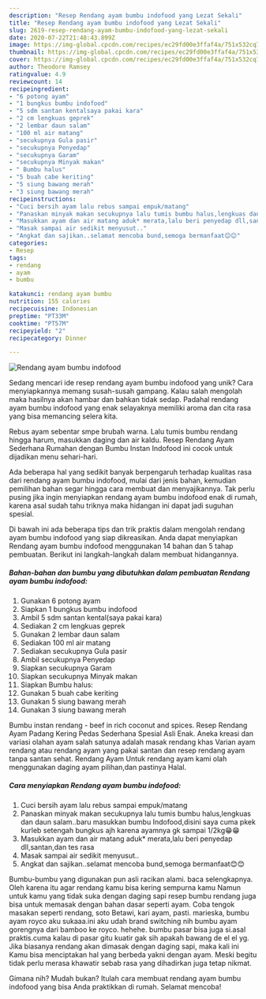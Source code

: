 ```yaml
---
description: "Resep Rendang ayam bumbu indofood yang Lezat Sekali"
title: "Resep Rendang ayam bumbu indofood yang Lezat Sekali"
slug: 2619-resep-rendang-ayam-bumbu-indofood-yang-lezat-sekali
date: 2020-07-22T21:48:43.899Z
image: https://img-global.cpcdn.com/recipes/ec29fd00e3ffaf4a/751x532cq70/rendang-ayam-bumbu-indofood-foto-resep-utama.jpg
thumbnail: https://img-global.cpcdn.com/recipes/ec29fd00e3ffaf4a/751x532cq70/rendang-ayam-bumbu-indofood-foto-resep-utama.jpg
cover: https://img-global.cpcdn.com/recipes/ec29fd00e3ffaf4a/751x532cq70/rendang-ayam-bumbu-indofood-foto-resep-utama.jpg
author: Theodore Ramsey
ratingvalue: 4.9
reviewcount: 14
recipeingredient:
- "6 potong ayam"
- "1 bungkus bumbu indofood"
- "5 sdm santan kentalsaya pakai kara"
- "2 cm lengkuas geprek"
- "2 lembar daun salam"
- "100 ml air matang"
- "secukupnya Gula pasir"
- "secukupnya Penyedap"
- "secukupnya Garam"
- "secukupnya Minyak makan"
- " Bumbu halus"
- "5 buah cabe keriting"
- "5 siung bawang merah"
- "3 siung bawang merah"
recipeinstructions:
- "Cuci bersih ayam lalu rebus sampai empuk/matang"
- "Panaskan minyak makan secukupnya lalu tumis bumbu halus,lengkuas dan daun salam..baru masukkan bumbu Indofood,disini saya cuma pkek kurleb setengah bungkus ajh karena ayamnya gk sampai 1/2kg😁😁"
- "Masukkan ayam dan air matang aduk* merata,lalu beri penyedap dll,santan,dan tes rasa"
- "Masak sampai air sedikit menyusut.."
- "Angkat dan sajikan..selamat mencoba bund,semoga bermanfaat😊😊"
categories:
- Resep
tags:
- rendang
- ayam
- bumbu

katakunci: rendang ayam bumbu 
nutrition: 155 calories
recipecuisine: Indonesian
preptime: "PT33M"
cooktime: "PT57M"
recipeyield: "2"
recipecategory: Dinner

---
```



![Rendang ayam bumbu indofood](https://img-global.cpcdn.com/recipes/ec29fd00e3ffaf4a/751x532cq70/rendang-ayam-bumbu-indofood-foto-resep-utama.jpg)

Sedang mencari ide resep rendang ayam bumbu indofood yang unik? Cara menyiapkannya memang susah-susah gampang. Kalau salah mengolah maka hasilnya akan hambar dan bahkan tidak sedap. Padahal rendang ayam bumbu indofood yang enak selayaknya memiliki aroma dan cita rasa yang bisa memancing selera kita.

Rebus ayam sebentar smpe brubah warna. Lalu tumis bumbu rendang hingga harum, masukkan daging dan air kaldu. Resep Rendang Ayam Sederhana Rumahan dengan Bumbu Instan Indofood ini cocok untuk dijadikan menu sehari-hari.

Ada beberapa hal yang sedikit banyak berpengaruh terhadap kualitas rasa dari rendang ayam bumbu indofood, mulai dari jenis bahan, kemudian pemilihan bahan segar hingga cara membuat dan menyajikannya. Tak perlu pusing jika ingin menyiapkan rendang ayam bumbu indofood enak di rumah, karena asal sudah tahu triknya maka hidangan ini dapat jadi suguhan spesial.


Di bawah ini ada beberapa tips dan trik praktis dalam mengolah rendang ayam bumbu indofood yang siap dikreasikan. Anda dapat menyiapkan Rendang ayam bumbu indofood menggunakan 14 bahan dan 5 tahap pembuatan. Berikut ini langkah-langkah dalam membuat hidangannya.

<!--inarticleads1-->

##### Bahan-bahan dan bumbu yang dibutuhkan dalam pembuatan Rendang ayam bumbu indofood:

1. Gunakan 6 potong ayam
1. Siapkan 1 bungkus bumbu indofood
1. Ambil 5 sdm santan kental(saya pakai kara)
1. Sediakan 2 cm lengkuas geprek
1. Gunakan 2 lembar daun salam
1. Sediakan 100 ml air matang
1. Sediakan secukupnya Gula pasir
1. Ambil secukupnya Penyedap
1. Siapkan secukupnya Garam
1. Siapkan secukupnya Minyak makan
1. Siapkan  Bumbu halus:
1. Gunakan 5 buah cabe keriting
1. Gunakan 5 siung bawang merah
1. Gunakan 3 siung bawang merah


Bumbu instan rendang - beef in rich coconut and spices. Resep Rendang Ayam Padang Kering Pedas Sederhana Spesial Asli Enak. Aneka kreasi dan variasi olahan ayam salah satunya adalah masak rendang khas Varian ayam rendang atau rendang ayam yang pakai santan dan resep rendang ayam tanpa santan sehat. Rendang Ayam Untuk rendang ayam kami olah menggunakan daging ayam pilihan,dan pastinya Halal. 

<!--inarticleads2-->

##### Cara menyiapkan Rendang ayam bumbu indofood:

1. Cuci bersih ayam lalu rebus sampai empuk/matang
1. Panaskan minyak makan secukupnya lalu tumis bumbu halus,lengkuas dan daun salam..baru masukkan bumbu Indofood,disini saya cuma pkek kurleb setengah bungkus ajh karena ayamnya gk sampai 1/2kg😁😁
1. Masukkan ayam dan air matang aduk* merata,lalu beri penyedap dll,santan,dan tes rasa
1. Masak sampai air sedikit menyusut..
1. Angkat dan sajikan..selamat mencoba bund,semoga bermanfaat😊😊


Bumbu-bumbu yang digunakan pun asli racikan alami. baca selengkapnya. Oleh karena itu agar rendang kamu bisa kering sempurna kamu Namun untuk kamu yang tidak suka dengan daging sapi resep bumbu rendang juga bisa untuk memasak dengan bahan dasar seperti ayam. Coba tengok masakan seperti rendang, soto Betawi, kari ayam, pasti. marieska, bumbu ayam royco aku sukaaa.ini aku udah brand switching nih bumbu ayam gorengnya dari bamboo ke royco. hehehe. bumbu pasar bisa juga si.asal praktis.cuma kalau di pasar gitu kuatir gak sih apakah bawang de el el yg. Jika biasanya rendang akan dimasak dengan daging sapi, maka kali ini Kamu bisa menciptakan hal yang berbeda yakni dengan ayam. Meski begitu tidak perlu merasa khawatir sebab rasa yang dihadirkan juga tetap nikmat. 

Gimana nih? Mudah bukan? Itulah cara membuat rendang ayam bumbu indofood yang bisa Anda praktikkan di rumah. Selamat mencoba!
